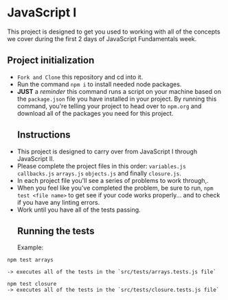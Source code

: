 # JavaScript I

This project is designed to get you used to working with all of the concepts we cover during the first 2 days of JavaScript Fundamentals week.

## Project initialization

* `Fork and Clone` this repository and cd into it.
* Run the command `npm i` to install needed node packages.
* **JUST** a _reminder_ this command runs a script on your machine based on the `package.json` file you have installed in your project. By running this command, you're telling your project to head over to `npm.org` and download all of the packages you need for this project.
  ## Instructions
* This project is designed to carry over from JavaScript I through JavaScript II.
* Please complete the project files in this order: `variables.js` `callbacks.js` `arrays.js` `objects.js` and finally `closure.js`.
* In each project file you'll see a series of problems to work through,.
* When you feel like you've completed the problem, be sure to run, `npm test <file name>` to get see if your code works properly... and to check if you have any linting errors.
* Work until you have all of the tests passing.
  ## Running the tests
  Example:

```
npm test arrays

-> executes all of the tests in the `src/tests/arrays.tests.js file`

npm test closure
-> executes all of the tests in the `src/tests/closure.tests.js file`
```
